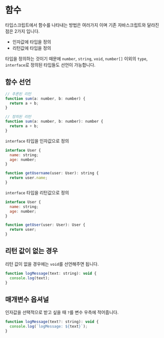 # 함수

타입스크립트에서 함수를 나타내는 방법은 여러가지 이며 기존 자바스크립트와 달라진점은 2가지 입니다.

- 인자값에 타입을 정의
- 리턴값에 타입을 정의

타입을 정의하는 것이기 때문에 `number`, `string`, `void`, `number[]` 이외의 `type`, `interface`로 정의된 타입들도 선언이 가능합니다.

## 함수 선언

```js
// 추론된 리턴
function sum(a: number, b: number) {
  return a + b;
}

// 정의된 리턴
function sum(a: number, b: number): number {
  return a + b;
}
```

`interface` 타입을 인자값으로 정의

```js
interface User {
  name: string;
  age: number;
}

function getUsername(user: User): string {
  return user.name;
}
```

`interface` 타입을 리턴값으로 정의

```js
interface User {
  name: string;
  age: number;
}

function getUser(user: User): User {
  return user;
}
```

## 리턴 값이 없는 경우

리턴 값이 없을 경우에는 `void`를 선언해주면 됩니다.

```js
function logMessage(text: string): void {
  console.log(text);
}
```

## 매개변수 옵셔널

인자값을 선택적으로 받고 싶을 때 `?`를 변수 우측에 적어줍니다.

```js
function logMessage(text?: string): void {
  console.log(`logMessage: ${text}`);
}
```
